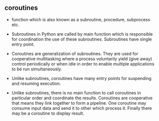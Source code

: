 <h2> coroutines </h2>

 - function which is also known as a subroutine, procedure, subprocess etc. 
 
- Subroutines in Python are called by main function which is responsible for coordination the
  use of these subroutines. Subroutines have single entry point.
  
 - Coroutines are generalization of subroutines. They are used for cooperative multitasking
   where a process voluntarily yield (give away) control periodically or when idle in order to enable multiple applications to be run simultaneously.
   
  - Unlike subroutines, coroutines have many entry points for suspending and resuming execution. 
   
  - Unlike subroutines, there is no main function to call coroutines in particular order 
   and coordinate the results. Coroutines are cooperative that means they link together 
   to form a pipeline. One coroutine may consume input data and send it to other which 
   process it. Finally there may be a coroutine to display result.